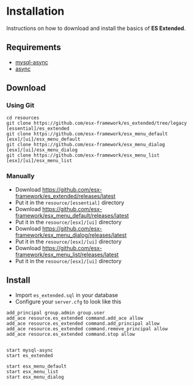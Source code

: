 # Installation

Instructions on how to download and install the basics of **ES Extended**.

## Requirements

- [mysql-async](https://github.com/brouznouf/fivem-mysql-async)
- [async](https://github.com/esx-framework/async)

## Download

### Using Git

```
cd resources
git clone https://github.com/esx-framework/es_extended/tree/legacy [essential]/es_extended
git clone https://github.com/esx-framework/esx_menu_default [esx]/[ui]/esx_menu_default
git clone https://github.com/esx-framework/esx_menu_dialog [esx]/[ui]/esx_menu_dialog
git clone https://github.com/esx-framework/esx_menu_list [esx]/[ui]/esx_menu_list
```

### Manually

- Download https://github.com/esx-framework/es_extended/releases/latest
- Put it in the `resource/[essential]` directory
- Download https://github.com/esx-framework/esx_menu_default/releases/latest
- Put it in the `resource/[esx]/[ui]` directory
- Download https://github.com/esx-framework/esx_menu_dialog/releases/latest
- Put it in the `resource/[esx]/[ui]` directory
- Download https://github.com/esx-framework/esx_menu_list/releases/latest
- Put it in the `resource/[esx]/[ui]` directory

## Install

- Import `es_extended.sql` in your database
- Configure your `server.cfg` to look like this

```
add_principal group.admin group.user
add_ace resource.es_extended command.add_ace allow
add_ace resource.es_extended command.add_principal allow
add_ace resource.es_extended command.remove_principal allow
add_ace resource.es_extended command.stop allow


start mysql-async
start es_extended

start esx_menu_default
start esx_menu_list
start esx_menu_dialog
```
